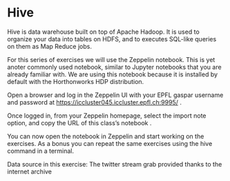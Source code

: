 # Hive 

Hive is data warehouse built on top of Apache Hadoop. It is used to organize your data into tables on HDFS, and to executes SQL-like queries on them as Map Reduce jobs.

For this series of exercises we will use the Zeppelin notebook. This is yet anoter commonly used notebook, similar to Jupyter notebooks that you are already familiar with. We are using this notebook because it is installed by default with the Horthonworks HDP distribution.

Open a browser and log in the Zeppelin UI with your EPFL gaspar username and password at https://iccluster045.iccluster.epfl.ch:9995/ .

Once logged in, from your Zeppelin homepage, select the import note option, and copy the URL of this class’s notebook .

You can now open the notebook in Zeppelin and start working on the exercises. As a bonus you can repeat the same exercises using the hive command in a terminal.

Data source in this exercise: The twitter stream grab provided thanks to the internet archive